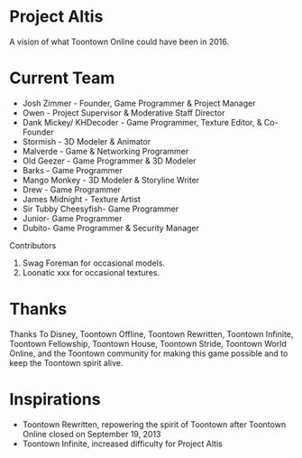 # Project Altis
A vision of what Toontown Online could have been in 2016.
  
# Current Team
 
* Josh Zimmer - Founder, Game Programmer & Project Manager
* Owen - Project Supervisor & Moderative Staff Director
* Dank Mickey/ KHDecoder - Game Programmer, Texture Editor, & Co-Founder
* Stormish - 3D Modeler & Animator
* Malverde - Game & Networking Programmer
* Old Geezer - Game Programmer & 3D Modeler
* Barks - Game Programmer
* Mango Monkey - 3D Modeler & Storyline Writer
* Drew - Game Programmer
* James Midnight - Texture Artist
* Sir Tubby Cheesyfish- Game Programmer
* Junior- Game Programmer
* Dubito- Game Programmer & Security Manager

Contributors
1. Swag Foreman for occasional models.
2. Loonatic xxx for occasional textures.

# Thanks

Thanks To Disney, Toontown Offline, Toontown Rewritten, Toontown Infinite, Toontown Fellowship, Toontown House, Toontown Stride, Toontown World Online, and the Toontown community for making this game possible and to keep the Toontown spirit alive.

# Inspirations
* Toontown Rewritten, repowering the spirit of Toontown after Toontown Online closed on September 19, 2013
* Toontown Infinite, increased difficulty for Project Altis
